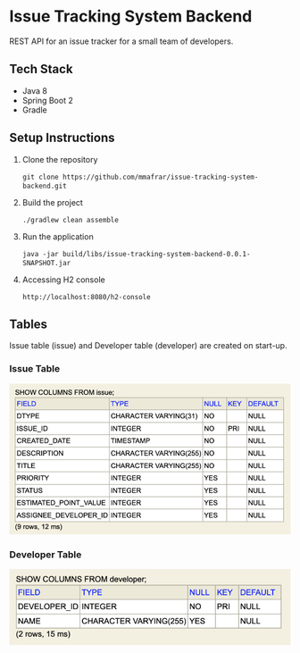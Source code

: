 # Issue Tracking System Backend

REST API for an issue tracker for a small team of developers.

## Tech Stack
* Java 8
* Spring Boot 2
* Gradle

## Setup Instructions
1. Clone the repository
   ```
   git clone https://github.com/mmafrar/issue-tracking-system-backend.git
   ```
2. Build the project
   ```
   ./gradlew clean assemble
   ```
3. Run the application
   ```
   java -jar build/libs/issue-tracking-system-backend-0.0.1-SNAPSHOT.jar
   ```
4. Accessing H2 console
   ```
   http://localhost:8080/h2-console
   ```

## Tables
Issue table (issue) and Developer table (developer) are created on start-up.

### Issue Table
![Issue Table](README/issue-table.png)

### Developer Table
![Developer Table](README/developer-table.png)
